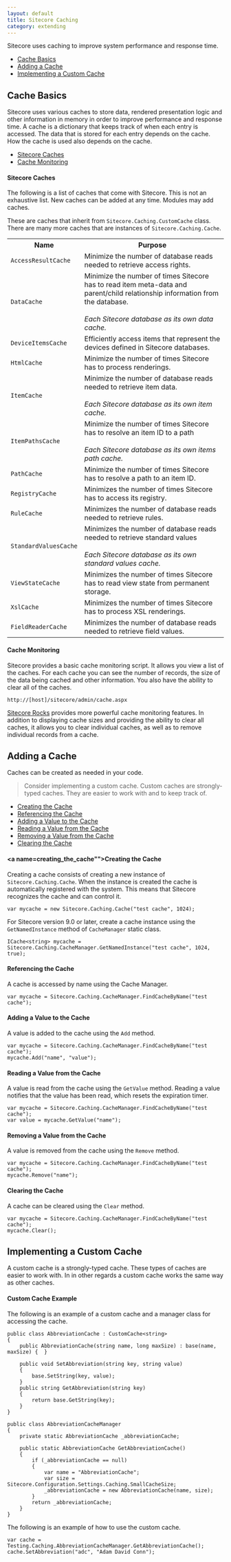 ```yaml
---
layout: default
title: Sitecore Caching
category: extending
---
```

Sitecore uses caching to improve system performance and response time.

* [Cache Basics](#cache_basics)
* [Adding a Cache](#adding_a_cache)
* [Implementing a Custom Cache](#implementing_a_custom_cache)

## <a name="cache_basics">Cache Basics</a>
Sitecore uses various caches to store data, rendered presentation logic and other information in memory in order to improve performance and response time.
A cache is a dictionary that keeps track of when each entry is accessed. The data that is stored for each entry depends on the cache. How the cache is used also depends on the cache.

* [Sitecore Caches](#sitecore_caches)
* [Cache Monitoring](#cache_monitoring)

#### <a name="sitecore_caches">Sitecore Caches</a>
The following is a list of caches that come with Sitecore. This is not an exhaustive list. New caches can be added at any time. Modules may add caches. 

These are caches that inherit from `Sitecore.Caching.CustomCache` class. There are many more caches that are instances of `Sitecore.Caching.Cache`.

<table>
<tr><th>Name</th><th>Purpose</th></tr>
<tr><td><code>AccessResultCache</code></td><td>Minimize the number of database reads needed to retrieve access rights.</td></tr>
<tr><td><code>DataCache</code></td><td>Minimize the number of times Sitecore has to read item meta-data and parent/child relationship information from the database.<br/><br/><i>Each Sitecore database as its own data cache.</i></td></tr>
<tr><td><code>DeviceItemsCache</code></td><td>Efficiently access items that represent the devices defined in Sitecore databases.</td></tr>
<tr><td><code>HtmlCache</code></td><td>Minimize the number of times Sitecore has to process renderings.</td></tr>
<tr><td><code>ItemCache</code></td><td>Minimize the number of database reads needed to retrieve item data.<br/><br/><i>Each Sitecore database as its own item cache.</i></td></tr>
<tr><td><code>ItemPathsCache</code></td><td>Minimize the number of times Sitecore has to resolve an item ID to a path<br/><br/><i>Each Sitecore database as its own items path cache.</i></td></tr>
<tr><td><code>PathCache</code></td><td>Minimize the number of times Sitecore has to resolve a path to an item ID.</td></tr>
<tr><td><code>RegistryCache</code></td><td>Minimizes the number of times Sitecore has to access its registry.</td></tr>
<tr><td><code>RuleCache</code></td><td>Minimizes the number of database reads needed to retrieve rules.</td></tr>
<tr><td><code>StandardValuesCache</code></td><td>Minimizes the number of database reads needed to retrieve standard values<br/><br/><i>Each Sitecore database as its own standard values cache.</i></td></tr>
<tr><td><code>ViewStateCache</code></td><td>Minimizes the number of times Sitecore has to read view state from permanent storage.</td></tr>
<tr><td><code>XslCache</code></td><td>Minimizes the number of times Sitecore has to process XSL renderings.</td></tr>
<tr><td><code>FieldReaderCache</code></td><td>Minimizes the number of database reads needed to retrieve field values.</td></tr>
</table>

#### <a name="cache_monitoring">Cache Monitoring</a>
Sitecore provides a basic cache monitoring script. It allows you view a list of the caches. For each cache you can see the number of records, the size of the data being cached and other information. You also have the ability to clear all of the caches.

`http://[host]/sitecore/admin/cache.aspx`

[Sitecore Rocks](http://vsplugins.sitecore.net/) provides more powerful cache monitoring features. In addition to displaying cache sizes and providing the ability to clear all caches, it allows you to clear individual caches, as well as to remove individual records from a cache.

## <a name="adding_a_cache">Adding a Cache</a>
Caches can be created as needed in your code.

> Consider implementing a custom cache. Custom caches are strongly-typed caches. 
> They are easier to work with and to keep track of. 

* [Creating the Cache](#creating_the_cache)
* [Referencing the Cache](#referencing_the_cache)
* [Adding a Value to the Cache](#adding_a_value_to_the_cache)
* [Reading a Value from the Cache](#reading_a_value_from_the_cache)
* [Removing a Value from the Cache](#removing_a_value_from_the_cache)
* [Clearing the Cache](#clearing_the_cache)

#### <a name=creating_the_cache"">Creating the Cache</a>
Creating a cache consists of creating a new instance of `Sitecore.Caching.Cache`. When the instance is created the cache is automatically registered with the system. This means that Sitecore recognizes the cache and can control it.

	var mycache = new Sitecore.Caching.Cache("test cache", 1024);

For Sitecore version 9.0 or later, create a cache instance using the `GetNamedInstance` method of `CacheManager` static class.  

	ICache<string> mycache = Sitecore.Caching.CacheManager.GetNamedInstance("test cache", 1024, true);

#### <a name="referencing_the_cache">Referencing the Cache</a>
A cache is accessed by name using the Cache Manager.

	var mycache = Sitecore.Caching.CacheManager.FindCacheByName("test cache");

#### <a name="adding_a_value_to_the_cache">Adding a Value to the Cache</a>
A value is added to the cache using the `Add` method.

	var mycache = Sitecore.Caching.CacheManager.FindCacheByName("test cache");
	mycache.Add("name", "value"); 

#### <a name="reading_a_value_from_the_cache">Reading a Value from the Cache</a>
A value is read from the cache using the `GetValue` method. Reading a value notifies that the value has been read, which resets the expiration timer.

	var mycache = Sitecore.Caching.CacheManager.FindCacheByName("test cache");
	var value = mycache.GetValue("name");

#### <a name="removing_a_value_from_the_cache">Removing a Value from the Cache</a>
A value is removed from the cache using the `Remove` method.

	var mycache = Sitecore.Caching.CacheManager.FindCacheByName("test cache");
	mycache.Remove("name");

#### <a name="clearing_the_cache">Clearing the Cache</a>
A cache can be cleared using the `Clear` method.

	var mycache = Sitecore.Caching.CacheManager.FindCacheByName("test cache");
	mycache.Clear();

## <a name="implementing_a_custom_cache">Implementing a Custom Cache</a>
A custom cache is a strongly-typed cache. These types of caches are easier to work with. In in other regards a custom cache works the same way as other caches.

#### <a name="custom_cache_example">Custom Cache Example</a>
The following is an example of a custom cache and a manager class for accessing the cache.
    
	public class AbbreviationCache : CustomCache<string>
	{
	    public AbbreviationCache(string name, long maxSize) : base(name, maxSize) {  }
	
	    public void SetAbbreviation(string key, string value)
	    {
	        base.SetString(key, value);
	    }
	    public string GetAbbreviation(string key)
	    {
	        return base.GetString(key);
	    }
	}

	public class AbbreviationCacheManager
	{
	    private static AbbreviationCache _abbreviationCache;
	
	    public static AbbreviationCache GetAbbreviationCache()
	    {
	        if (_abbreviationCache == null)
	        {
	            var name = "AbbreviationCache";
	            var size = Sitecore.Configuration.Settings.Caching.SmallCacheSize;
	            _abbreviationCache = new AbbreviationCache(name, size);
	        }
	        return _abbreviationCache;
	    }
	}

The following is an example of how to use the custom cache.

	var cache = Testing.Caching.AbbreviationCacheManager.GetAbbreviationCache();
	cache.SetAbbreviation("adc", "Adam David Conn");
